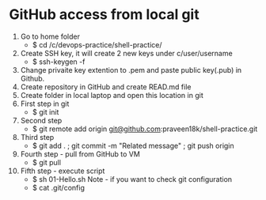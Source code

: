 # GitHub access from local git
01. Go to home folder
    - $ cd /c/devops-practice/shell-practice/ 
02. Create SSH key, it will create 2 new keys under c/user/username
    - $ ssh-keygen -f <keyname>
03. Change privaite key extention to .pem and paste public key(.pub) in Github.
04. Create repository in GitHub and create READ.md file
05. Create folder in local laptop and open this location in git
06. First step in git 
    - $ git init
07. Second step 
    - $ git remote add origin git@github.com:praveen18k/shell-practice.git
08. Third step 
    - $ git add . ; git commit -m "Related message" ; git push origin 
09. Fourth step - pull from GitHub to VM
    - $ git pull
10. Fifth step - execute script
    - $ sh 01-Hello.sh
Note - if you want to check git configuration
    - $ cat .git/config







